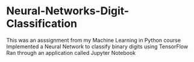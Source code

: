 # Neural-Networks-Digit-Classification
This was an asssignment from my Machine Learning in Python course
Implemented a Neural Network to classify binary digits using TensorFlow
Ran through an application called Jupyter Notebook


